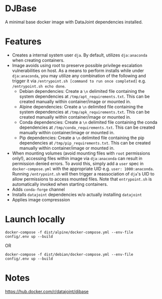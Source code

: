 # DJBase

A minimal base docker image with DataJoint dependencies installed.

# Features

- Creates a internal system user `dja`. By default, utilizes `dja:anaconda` when creating containers.
- Image avoids using root to preserve possible privilege escalation vulnerabilities on host. As a means to perform installs while under `dja:anaconda`, you may utilize any combination of the following and trigger it via `/entrypoint.sh [command to run once completed]` e.g. `/entrypoint.sh echo done`.
  - Debian dependencies: Create a `\n` delimited file containing the system dependencies at `/tmp/apt_requirements.txt`. This can be created manually within container/image or mounted in.
  - Alpine dependencies: Create a `\n` delimited file containing the system dependencies at `/tmp/apk_requirements.txt`. This can be created manually within container/image or mounted in.
  - Conda dependencies: Create a `\n` delimited file containing the conda dependencies at `/tmp/conda_requirements.txt`. This can be created manually within container/image or mounted in.
  - Pip dependencies: Create a `\n` delimited file containing the pip dependencies at `/tmp/pip_requirements.txt`. This can be created manually within container/image or mounted in.
- When mounting volumes (avoid mounting files with `root` permissions only!), accessing files within image via `dja:anaconda` can result in permission denied errors. To avoid this, simply add a `user` spec in `docker-compose.yml` with the appropriate UID e.g. `user: 1000:anaconda`. Running `/entrypoint.sh` will then trigger a reassociation of `dja`'s UID to allow permissions to access mounted files. Note that `entrypoint.sh` is automatically invoked when starting containers.
- Adds `conda-forge` channel
- Installs `datajoint` dependencies w/o actually installing `datajoint`
- Applies image compresssion

# Launch locally

```shell
docker-compose -f dist/alpine/docker-compose.yml --env-file config/.env up --build
```

OR

```shell
docker-compose -f dist/debian/docker-compose.yml --env-file config/.env up --build
```

# Notes

https://hub.docker.com/r/datajoint/djbase